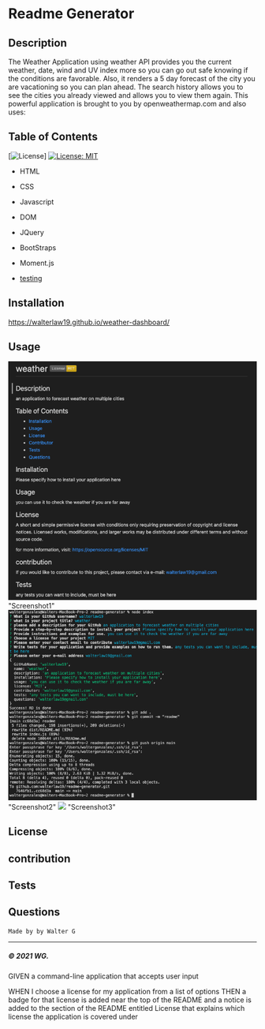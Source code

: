 # Readme Generator

## Description
The Weather Application using weather API provides you the current weather, date, wind and UV index more so you can go out safe knowing if the conditions are favorable. Also, it renders a 5 day forecast of the city you are vacationing so you can plan ahead. The search history allows you to see the cities you already viewed and allows you to view them again. This powerful application is brought to you by openweathermap.com and also uses:

## Table of Contents

[![License](https://img.shields.io/badge/License-Boost%201.0-lightblue.svg)]
[![License: MIT](https://img.shields.io/badge/License-MIT-yellow.svg)](https://opensource.org/licenses/MIT)





* HTML
* CSS
* Javascript
* DOM
* JQuery
* BootStraps
* Moment.js


* [testing](#usage)




## Installation

https://walterlaw19.github.io/weather-dashboard/

## Usage

![](Readme-images/screenshot1.PNG) "Screenshot1"
![](Readme-images/screenshot2.PNG) "Screenshot2"
![](Readme-images/screenshot3.PNG) "Screenshot3"


## License


## contribution


## Tests

## Questions



```
Made by by Walter G
```

---
##### © 2021 WG.


GIVEN a command-line application that accepts user input

<!-- WHEN I am prompted for information about my application repository
THEN a high-quality, professional README.md is generated with the title of my project and sections entitled Description, Table of Contents, Installation, Usage, License, Contributing, Tests, and Questions -->

<!-- WHEN I enter my project title
THEN this is displayed as the title of the README -->

<!-- WHEN I enter a description, installation instructions, usage information, contribution guidelines, and test instructions
THEN this information is added to the sections of the README entitled Description, Installation, Usage, Contributing, and Tests -->

WHEN I choose a license for my application from a list of options
THEN a badge for that license is added near the top of the README and a notice is added to the section of the README entitled License that explains which license the application is covered under

<!-- WHEN I enter my GitHub username
THEN this is added to the section of the README entitled Questions, with a link to my GitHub profile -->

<!-- WHEN I enter my email address
THEN this is added to the section of the README entitled Questions, with instructions on how to reach me with additional questions -->

<!-- WHEN I click on the links in the Table of Contents
THEN I am taken to the corresponding section of the README -->